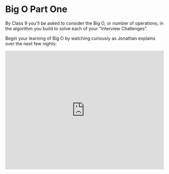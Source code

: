 # Big O Part One

By Class 9 you'll be asked to consider the Big O, or number of operations, in the algorithm you build to solve each of your "Interview Challenges".

Begin your learning of Big O by watching curiously as Jonathan explains over the next few nights:

<div style="padding:75% 0 0 0;position:relative;"><iframe src="https://player.vimeo.com/video/810978498?h=a3d790b3f9&amp;badge=0&amp;autopause=0&amp;player_id=0&amp;app_id=58479" frameborder="0" allow="autoplay; fullscreen; picture-in-picture" allowfullscreen style="position:absolute;top:0;left:0;width:100%;height:100%;" title="Big O Part One"></iframe></div>